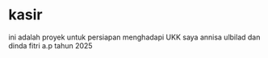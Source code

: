 # kasir
ini adalah proyek untuk persiapan menghadapi UKK saya annisa ulbilad dan dinda fitri a.p tahun 2025
